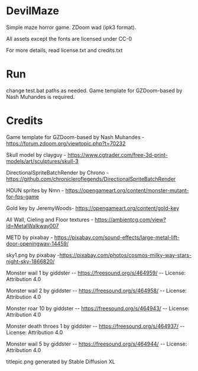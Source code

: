 # DevilMaze

Simple maze horror game. ZDoom wad (ipk3 format).

All assets except the fonts are licensed under CC-0

For more details, read license.txt and credits.txt

# Run

change test.bat paths as needed. Game template for GZDoom-based by Nash Muhandes is required.

# Credits

Game template for GZDoom-based by Nash Muhandes - https://forum.zdoom.org/viewtopic.php?t=70232
    
Skull model by clayguy  - https://www.cgtrader.com/free-3d-print-models/art/sculptures/skull-3

DirectionalSpriteBatchRender by Chrono - https://github.com/chronicleroflegends/DirectionalSpriteBatchRender

HOUN sprites by Nmn - https://opengameart.org/content/monster-mutant-for-fps-game

Gold key by JeremyWoods- https://opengameart.org/content/gold-key

All Wall, Cieling and Floor textures - https://ambientcg.com/view?id=MetalWalkway007

METD by pixabay - https://pixabay.com/sound-effects/large-metal-lift-door-openingwav-14459/

sky1.png by pixabay -https://pixabay.com/photos/cosmos-milky-way-stars-night-sky-1866820/

Monster wail 1 by giddster -- https://freesound.org/s/464959/ -- License: Attribution 4.0

Monster wail 2 by giddster -- https://freesound.org/s/464958/ -- License: Attribution 4.0

Monster roar 10 by giddster -- https://freesound.org/s/464943/ -- License: Attribution 4.0

Monster death throes 1 by giddster -- https://freesound.org/s/464937/ -- License: Attribution 4.0

Monster wail 5 by giddster -- https://freesound.org/s/464944/ -- License: Attribution 4.0

titlepic.png generated by Stable Diffusion XL 